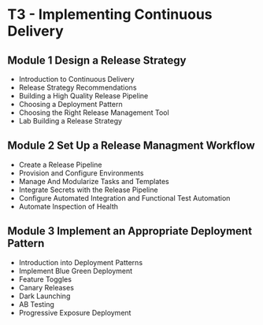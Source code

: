 # T3 - Implementing Continuous Delivery

## Module 1 Design a Release Strategy

- Introduction to Continuous Delivery
- Release Strategy Recommendations
- Building a High Quality Release Pipeline
- Choosing a Deployment Pattern
- Choosing the Right Release Management Tool
- Lab Building a Release Strategy

## Module 2 Set Up a Release Managment Workflow

- Create a Release Pipeline
- Provision and Configure Environments
- Manage And Modularize Tasks and Templates
- Integrate Secrets with the Release Pipeline
- Configure Automated Integration and Functional Test Automation
- Automate Inspection of Health

## Module 3 Implement an Appropriate Deployment Pattern

- Introduction into Deployment Patterns
- Implement Blue Green Deployment
- Feature Toggles
- Canary Releases
- Dark Launching
- AB Testing
- Progressive Exposure Deployment
